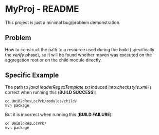 # MyProj - README

This project is just a minimal bug/problem demonstration.

## Problem
How to construct the path to a resource used during the build (specifically the *verify* phase), so it will be found whether maven was executed on the aggregation root or on the child module directly.

## Specific Example
The path to *javaHeaderRegexTemplate.txt* induced into *checkstyle.xml* is correct when running this (**BUILD SUCCESS**):

	cd UniBldResLocPrb/modules/child/
	mvn package

But it is incorrect when running this (**BUILD FAILURE**):

	cd UniBldResLocPrb/
	mvn package


